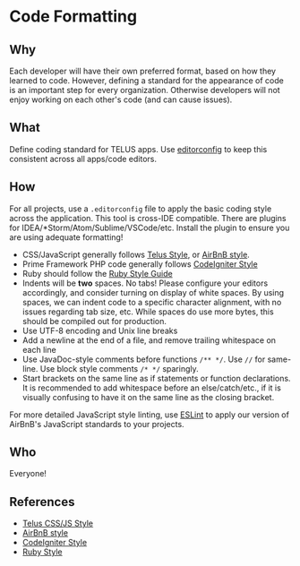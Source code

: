 # Code Formatting

## Why

Each developer will have their own preferred format, based on how they learned to code. However, defining a standard for the appearance of code is an important step for every organization. Otherwise developers will not enjoy working on each other's code (and can cause issues).

## What

Define coding standard for TELUS apps. Use [editorconfig](http://editorconfig.org/) to keep this consistent across all apps/code editors.

## How

For all projects, use a `.editorconfig` file to apply the basic coding style across the application. This tool is cross-IDE compatible. There are plugins for IDEA/*Storm/Atom/Sublime/VSCode/etc. Install the plugin to ensure you are using adequate formatting!

-   CSS/JavaScript generally follows [Telus Style](https://drive.google.com/file/d/0B3daSGWx0ziOWHhscTluZjdIZUk/edit?usp=sharing), or [AirBnB style](https://github.com/airbnb/javascript).
-   Prime Framework PHP code generally follows [CodeIgniter Style](http://ellislab.com/codeigniter/user-guide/general/styleguide.html)
-   Ruby should follow the [Ruby Style Guide](https://github.com/bbatsov/ruby-style-guide)
-   Indents will be **two** spaces. No tabs! Please configure your editors accordingly, and consider turning on display of white spaces. By using spaces, we can indent code to a specific character alignment, with no issues regarding tab size, etc. While spaces do use more bytes, this should be compiled out for production.
-   Use UTF-8 encoding and Unix line breaks
-   Add a newline at the end of a file, and remove trailing whitespace on each line
-   Use JavaDoc-style comments before functions `/** */`. Use `//` for same-line. Use block style comments `/* */` sparingly.
-   Start brackets on the same line as if statements or function declarations. It is recommended to add whitespace before an else/catch/etc., if it is visually confusing to have it on the same line as the closing bracket.

For more detailed JavaScript style linting, use [ESLint](eslint.md) to apply our version of AirBnB's JavaScript standards to your projects.

## Who

Everyone!

## References

-   [Telus CSS/JS Style](https://drive.google.com/file/d/0B3daSGWx0ziOWHhscTluZjdIZUk/edit?usp=sharing)
-   [AirBnB style](https://github.com/airbnb/javascript)
-   [CodeIgniter Style](http://ellislab.com/codeigniter/user-guide/general/styleguide.html)
-   [Ruby Style](https://github.com/bbatsov/ruby-style-guide)

